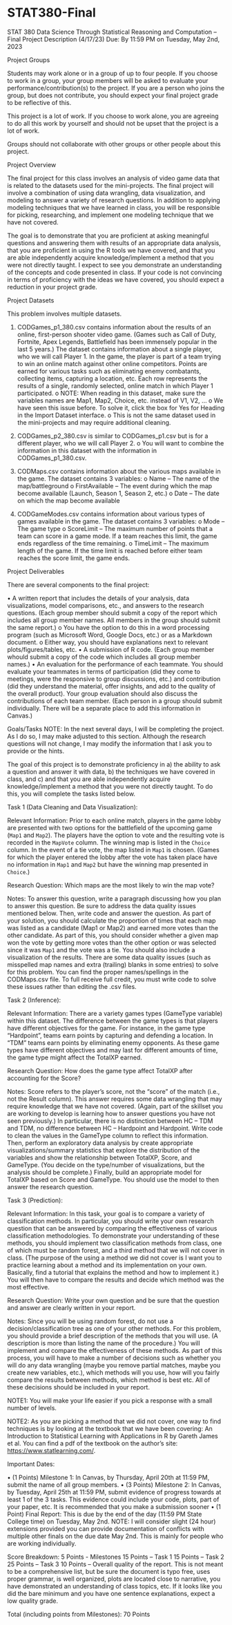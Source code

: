 # STAT380-Final

STAT 380 Data Science Through Statistical Reasoning and Computation – Final Project Description (4/17/23)
Due: By 11:59 PM on Tuesday, May 2nd, 2023 


Project Groups

Students may work alone or in a group of up to four people. If you choose to work in a group, your group members will be asked to evaluate your performance/contribution(s) to the project. If you are a person who joins the group, but does not contribute, you should expect your final project grade to be reflective of this. 

This project is a lot of work. If you choose to work alone, you are agreeing to do all this work by yourself and should not be upset that the project is a lot of work.

Groups should not collaborate with other groups or other people about this project.


Project Overview

The final project for this class involves an analysis of video game data that is related to the datasets used for the mini-projects. The final project will involve a combination of using data wrangling, data visualization, and modeling to answer a variety of research questions. In addition to applying modeling techniques that we have learned in class, you will be responsible for picking, researching, and implement one modeling technique that we have not covered. 

The goal is to demonstrate that you are proficient at asking meaningful questions and answering them with results of an appropriate data analysis, that you are proficient in using the R tools we have covered, and that you are able independently acquire knowledge/implement a method that you were not directly taught. I expect to see you demonstrate an understanding of the concepts and code presented in class. If your code is not convincing in terms of proficiency with the ideas we have covered, you should expect a reduction in your project grade. 

Project Datasets

This problem involves multiple datasets.

1.	CODGames_p1_380.csv contains information about the results of an online, first-person shooter video game. (Games such as Call of Duty, Fortnite, Apex Legends, Battlefield has been immensely popular in the last 5 years.) The dataset contains information about a single player, who we will call Player 1. In the game, the player is part of a team trying to win an online match against other online competitors. Points are earned for various tasks such as eliminating enemy combatants, collecting items, capturing a location, etc. Each row represents the results of a single, randomly selected, online match in which Player 1 participated.
o	NOTE: When reading in this dataset, make sure the variables names are Map1, Map2, Choice, etc. instead of V1, V2, …
o	We have seen this issue before. To solve it, click the box for Yes for Heading in the Import Dataset interface.
o	This is not the same dataset used in the mini-projects and may require additional cleaning.

2.	CODGames_p2_380.csv is similar to CODGames_p1.csv but is for a different player, who we will call Player 2. 
o	You will want to combine the information in this dataset with the information in CODGames_p1_380.csv.

3.	CODMaps.csv contains information about the various maps available in the game. The dataset contains 3 variables:
o	Name – The name of the map/battleground
o	FirstAvailable – The event during which the map become available (Launch, Season 1, Season 2, etc.)
o	Date – The date on which the map become available

4.	CODGameModes.csv contains information about various types of games available in the game. The dataset contains 3 variables: 
o	Mode – The game type
o	ScoreLimit – The maximum number of points that a team can score in a game mode. If a team reaches this limit, the game ends regardless of the time remaining.
o	TimeLimit – The maximum length of the game. If the time limit is reached before either team reaches the score limit, the game ends.


Project Deliverables

There are several components to the final project:

•	A written report that includes the details of your analysis, data visualizations, model comparisons, etc., and answers to the research questions. (Each group member should submit a copy of the report which includes all group member names. All members in the group should submit the same report.)
o	You have the option to do this in a word processing program (such as Microsoft Word, Google Docs, etc.) or as a Markdown document.
o	Either way, you should have explanations next to relevant plots/figures/tables, etc.
•	A submission of R code. (Each group member whould submit a copy of the code which includes all group member names.)
•	An evaluation for the performance of each teammate. You should evaluate your teammates in terms of participation (did they come to meetings, were the responsive to group discussions, etc.) and contribution (did they understand the material, offer insights, and add to the quality of the overall product). Your group evaluation should also discuss the contributions of each team member. (Each person in a group should submit individually. There will be a separate place to add this information in Canvas.)


Goals/Tasks NOTE: In the next several days, I will be completing the project. As I do so, I may make adjusted to this section. Although the research questions will not change, I may modify the information that I ask you to provide or the hints.



The goal of this project is to demonstrate proficiency in a) the ability to ask a question and answer it with data, b) the techniques we have covered in class, and c) and that you are able independently acquire knowledge/implement a method that you were not directly taught. To do this, you will complete the tasks listed below.



Task 1 (Data Cleaning and Data Visualization): 

Relevant Information: Prior to each online match, players in the game lobby are presented with two options for the battlefield of the upcoming game (`Map1` and `Map2`). The players have the option to vote and the resulting vote is recorded in the `MapVote` column. The winning map is listed in the `Choice` column. In the event of a tie vote, the map listed in `Map1` is chosen. (Games for which the player entered the lobby after the vote has taken place have no information in `Map1` and `Map2` but have the winning map presented in `Choice`.)

Research Question: Which maps are the most likely to win the map vote? 

Notes: To answer this question, write a paragraph discussing how you plan to answer this question. Be sure to address the data quality issues mentioned below. Then, write code and answer the question. As part of your solution, you should calculate the proportion of times that each map was listed as a candidate (Map1 or Map2) and earned more votes than the other candidate. As part of this, you should consider whether a given map won the vote by getting more votes than the other option or was selected since it was `Map1` and the vote was a tie. You should also include a visualization of the results. There are some data quality issues (such as misspelled map names and extra (trailing) blanks in some entries) to solve for this problem. You can find the proper names/spellings in the CODMaps.csv file. To full receive full credit, you must write code to solve these issues rather than editing the .csv files. 



Task 2 (Inference):

Relevant Information: There are a variety games types (GameType variable) within this dataset. The difference between the game types is that players have different objectives for the game. For instance, in the game type “Hardpoint”, teams earn points by capturing and defending a location. In “TDM” teams earn points by eliminating enemy opponents. As these game types have different objectives and may last for different amounts of time, the game type might affect the TotalXP earned.

Research Question: How does the game type affect TotalXP after accounting for the Score?

Notes: Score refers to the player’s score, not the “score” of the match (i.e., not the Result column). This answer requires some data wrangling that may require knowledge that we have not covered. (Again, part of the skillset you are working to develop is learning how to answer questions you have not seen previously.) In particular, there is no distinction between HC – TDM and TDM, no difference between HC – Hardpoint and Hardpoint. Write code to clean the values in the GameType column to reflect this information. Then, perform an exploratory data analysis by create appropriate visualizations/summary statistics that explore the distribution of the variables and show the relationship between TotalXP, Score, and GameType. (You decide on the type/number of visualizations, but the analysis should be complete.) Finally, build an appropriate model for TotalXP based on Score and GameType. You should use the model to then answer the research question.




Task 3 (Prediction):

Relevant Information: In this task, your goal is to compare a variety of classification methods. In particular, you should write your own research question that can be answered by comparing the effectiveness of various classification methodologies. To demonstrate your understanding of these methods, you should implement two classification methods from class, one of which must be random forest, and a third method that we will not cover in class. (The purpose of the using a method we did not cover is I want you to practice learning about a method and its implementation on your own. Basically, find a tutorial that explains the method and how to implement it.) You will then have to compare the results and decide which method was the most effective.

Research Question: Write your own question and be sure that the question and answer are clearly written in your report.

Notes: Since you will be using random forest, do not use a decision/classification tree as one of your other methods. For this problem, you should provide a brief description of the methods that you will use. (A description is more than listing the name of the procedure.) You will implement and compare the effectiveness of these methods. As part of this process, you will have to make a number of decisions such as whether you will do any data wrangling (maybe you remove partial matches, maybe you create new variables, etc.), which methods will you use, how will you fairly compare the results between methods, which method is best etc. All of these decisions should be included in your report.

NOTE1: You will make your life easier if you pick a response with a small number of levels. 

NOTE2: As you are picking a method that we did not cover, one way to find techniques is by looking at the textbook that we have been covering: An Introduction to Statistical Learning with Applications in R by Gareth James et al. You can find a pdf of the textbook on the author’s site: https://www.statlearning.com/. 





Important Dates:

•	(1 Points) Milestone 1: In Canvas, by Thursday, April 20th at 11:59 PM, submit the name of all group members. 
•	(3 Points) Milestone 2: In Canvas, by Tuesday, April 25th at 11:59 PM, submit evidence of progress towards at least 1 of the 3 tasks. This evidence could include your code, plots, part of your paper, etc.  It is recommended that you make a submission sooner
•	(1 Point) Final Report: This is due by the end of the day (11:59 PM State College time) on Tuesday, May 2nd. NOTE: I will consider slight (24 hour) extensions provided you can provide documentation of conflicts with multiple other finals on the due date May 2nd. This is mainly for people who are working individually.

Score Breakdown: 
5 Points - Milestones
15 Points – Task 1
15 Points – Task 2
25 Points – Task 3
10 Points – Overall quality of the report. This is not meant to be a comprehensive list, but be sure the document is typo free, uses proper grammar, is well organized, plots are located close to narrative, you have demonstrated an understanding of class topics, etc. If it looks like you did the bare minimum and you have one sentence explanations, expect a low quality grade.

Total (including points from Milestones): 70 Points

